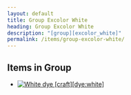 ```yaml
---
layout: default
title: Group Excolor White
heading: Group Excolor White
description: "[group][excolor_white]"
permalink: /items/group-excolor-white/
---
```



## Items in Group

<ul class="list-items clearfix">
    <li><a href="{{site.baseurl}}/items/dye-white/"><img src="{{site.baseurl}}/assets/img/items/textures/dye_white.png" data-toggle="tooltip" title="White dye [craft][dye:white]"></a></li>
</ul>
